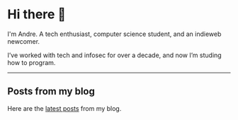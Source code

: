 # Hi there 👋

I'm Andre. A tech enthusiast, computer science student, and an indieweb newcomer.

I’ve worked with tech and infosec for over a decade, and now I’m studing how to program.

***

<!--
-->

## Posts from my blog

Here are the [latest posts](https://afhub.dev/) from my blog.

<!--
### Some stats

[![Top Langs](https://github-readme-stats.vercel.app/api/top-langs/?username=fox73987&langs_count=8&layout=compact)](https://github.com/anuraghazra/github-readme-stats)

[![Andre's GitHub stats](https://github-readme-stats.vercel.app/api?username=fox73987&custom_title=Andre's%20Github%20Stats&count_private=true&show_icons=true)](https://github.com/anuraghazra/github-readme-stats)
-->


